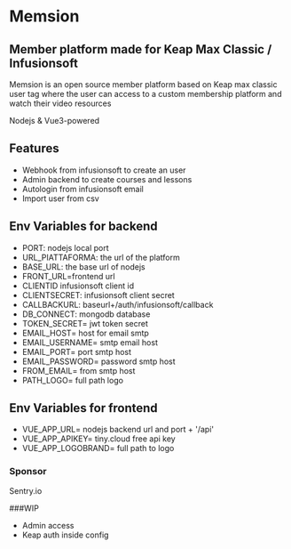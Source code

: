 # Memsion
## Member platform made for Keap Max Classic / Infusionsoft

Memsion is an open source member platform based on Keap max classic user tag where the user can access to a custom membership platform and watch their video resources

Nodejs & Vue3-powered 

## Features

- Webhook from infusionsoft to create an user
- Admin backend to create courses and lessons
- Autologin from infusionsoft email
- Import user from csv

## Env Variables for backend
- PORT: nodejs local port
- URL_PIATTAFORMA: the url of the platform
- BASE_URL: the base url of nodejs
- FRONT_URL=frontend url
- CLIENTID infusionsoft client id
- CLIENTSECRET: infusionsoft client secret
- CALLBACKURL: baseurl+/auth/infusionsoft/callback
- DB_CONNECT: mongodb database
- TOKEN_SECRET= jwt token secret
- EMAIL_HOST= host for email smtp
- EMAIL_USERNAME= smtp email host
- EMAIL_PORT= port smtp host
- EMAIL_PASSWORD= password smtp host
- FROM_EMAIL= from smtp host
- PATH_LOGO= full path logo

## Env Variables for frontend
- VUE_APP_URL= nodejs backend url and port + '/api'
- VUE_APP_APIKEY= tiny.cloud free api key
- VUE_APP_LOGOBRAND= full path to logo


### Sponsor
Sentry.io

###WIP
- Admin access 
- Keap auth inside config